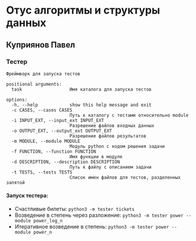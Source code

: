 # Отус алгоритмы и структуры данных
## Куприянов Павел
### Тестер
```
Фреймворк для запуска тестов

positional arguments:
  task                  Имя каталога для запуска тестов

options:
  -h, --help            show this help message and exit
  -c CASES, --cases CASES
                        Путь к каталогу с тестами относительно module
  -i INPUT_EXT, --input_ext INPUT_EXT
                        Разрешение файлов входных данных
  -o OUTPUT_EXT, --output_ext OUTPUT_EXT
                        Разрешение файлов результатов
  -m MODULE, --module MODULE
                        Модуль python с кодом решения задачи
  -f FUNCTION, --function FUNCTION
                        Имя функции в модуле
  -d DESCRIPTION, --description DESCRIPTION
                        Путь к файлу с описанием задачи
  -t TESTS, --tests TESTS
                        Список имен файлов для тестов, разделенных запятой

 ```
#### Запуск тестера:
* Счастливые билеты: `python3 -m tester tickets`
* Возведение в степень через разложение: `python3 -m tester power --module power_log_n`  
* Итеративное возведение в степень: `python3 -m tester power --module power_n` 